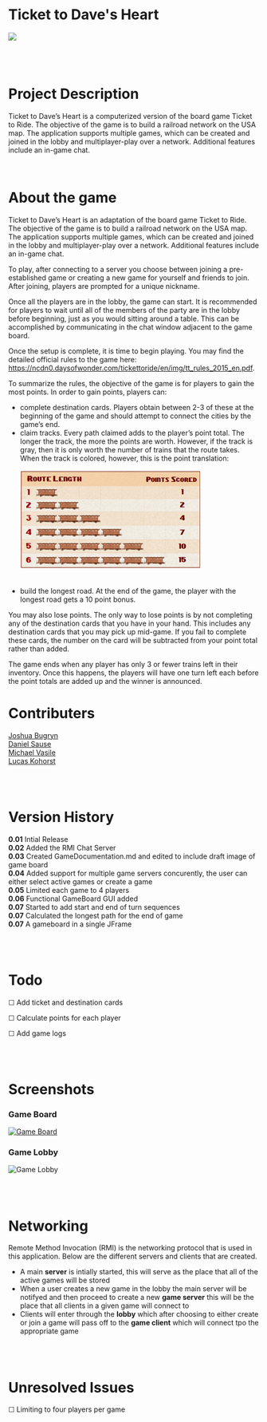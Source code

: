 <h1>Ticket to Dave's Heart</h1>

<a href="https://www.codacy.com/app/Lucas-Kohorst/ticketToRide?utm_source=github.com&amp;utm_medium=referral&amp;utm_content=tickettodavesheart/ticketToRide&amp;utm_campaign=Badge_Grade"><img src="https://api.codacy.com/project/badge/Grade/2ac0aae70b3a43779d96e53e8b02921c" /></a>

<br><br>
<h1>Project Description</h1>
<p>Ticket to Dave’s Heart is a computerized version of the board game Ticket to Ride. The objective of the game is to build a railroad network on the USA map. The application supports multiple games, which can be created and joined in the lobby and multiplayer-play
    over a network. Additional features include an in-game chat.</p>

<br>
<h1>About the game</h1>
<p>Ticket to Dave’s Heart is an adaptation of the board game Ticket to Ride. The objective of the game is to build a railroad network on the USA map. The application supports multiple games, which can be created and joined in the lobby and multiplayer-play over a network. Additional features include an in-game chat.</p>
    <p>To play, after connecting to a server you choose between joining a pre-established game or creating a new game for yourself and friends to join. After joining, players are prompted for a unique nickname.</p>
    <p>Once all the players are in the lobby, the game can start. It is recommended for players to wait until all of the members of the party are in the lobby before beginning, just as you would sitting around a table. This can be accomplished by communicating in the chat window adjacent to the game board.</p>
    <p>Once the setup is complete, it is time to begin playing. You may find the detailed official rules to the game here: <a href="https://ncdn0.daysofwonder.com/tickettoride/en/img/tt_rules_2015_en.pdf">https://ncdn0.daysofwonder.com/tickettoride/en/img/tt_rules_2015_en.pdf</a>.</p> 
    <p>To summarize the rules, the objective of the game is for players to gain the most points. In order to gain points, players can:</p>
    <ul>
    <li>complete destination cards. Players obtain between 2-3 of these at the beginning of the game and should attempt to connect the cities by the game’s end.</li>
    <li>claim tracks. Every path claimed adds to the player’s point total. The longer the track, the more the points are worth. However, if the track is gray, then it is only worth the number of trains that the route takes. When the track is colored, however, this is the point translation:
        <br><br><img src="docs/images/points.png" alt="Points Chart"></li><br><br>
    <li>build the longest road. At the end of the game, the player with the longest road gets a 10 point bonus.</li>
    </ul>
    <p>You may also lose points. The only way to lose points is by not completing any of the destination cards that you have in your hand. This includes any destination cards that you may pick up mid-game. If you fail to complete these cards, the number on the card will be subtracted from your point total rather than added.</p>
    <p>The game ends when any player has only 3 or fewer trains left in their inventory. Once this happens, the players will have one turn left each before the point totals are added up and the winner is announced. 
    </p>

<h1>Contributers</h1>
<a href="https://github.com/bugryn-josh">Joshua Bugryn</a><br>
<a href="https://github.com/danielsause">Daniel Sause</a><br>
<a href="https://github.com/michaelvasile">Michael Vasile</a><br>
<a href="https://github.com/lucas-kohorst">Lucas Kohorst</a>

<br><br>
<h1>Version History</h1>
<strong>0.01</strong> Intial Release<br>
<strong>0.02</strong> Added the RMI Chat Server<br>
<strong>0.03</strong> Created GameDocumentation.md and edited to include draft image of game board<br>
<strong>0.04</strong> Added support for multiple game servers concurently, the user can either select active games or create a game<br>
<strong>0.05</strong> Limited each game to 4 players<br>
<strong>0.06</strong> Functional GameBoard GUI added<br>
<strong>0.07</strong> Started to add start and end of turn sequences<br>
<strong>0.07</strong> Calculated the longest path for the end of game<br>
<strong>0.07</strong> A gameboard in a single JFrame<br>

<br><br>
<h1>Todo</h1>
<p>☐ Add ticket and destination cards</p>
<p>☐ Calculate points for each player</p>
<p>☐ Add game logs</p>


<br><br>
<h1>Screenshots</h1>
<h3>Game Board</h3>
<a href="https://ncdn0.daysofwonder.com/tickettoride/en/img/tt_rules_2015_en.pdf"><img src="https://imgur.com/FnWNDkf.png" alt="Game Board" width="500px"></a>
<h3>Game Lobby</h3>
<img src="https://imgur.com/BTrDF6N.png" alt="Game Lobby" width="500px">

<br><br>
<h1>Networking</h1>
<p>Remote Method Invocation (RMI) is the networking protocol that is used in this application. Below are the different servers and clients that are created.</p>
<ul>
    <li>A main <strong>server</strong> is intially started, this will serve as the place that all of the active games will be stored</li>
    <li>When a user creates a new game in the lobby the main server will be notifyed and then proceed to create a new <strong>game server</strong> this will be the place that all clients in a given game will connect to</li>
    <li>Clients will enter through the <strong>lobby</strong> which after choosing to either create or join a game will pass off to the <strong>game client</strong> which will connect tpo the appropriate game</li>
</ul>

<br><br>
<h1>Unresolved Issues</h1>
<p>☐ Limiting to four players per game</p>
